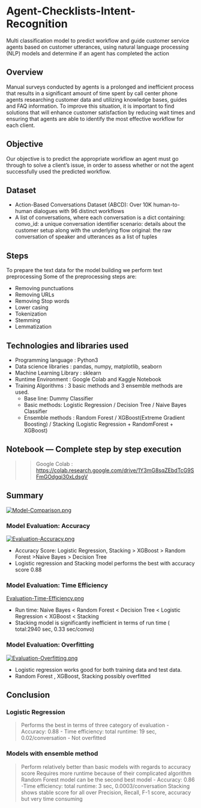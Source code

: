 # Agent-Checklists-Intent-Recognition
Multi classification model to predict workflow and guide customer service agents based on customer utterances, using natural language processing (NLP) models and determine if an agent has completed the action

## Overview
Manual surveys conducted by agents is a prolonged and inefficient process that results in a significant amount of time spent by call center phone agents researching customer data and utilizing knowledge bases, guides and FAQ information. To improve this situation, it is important to find solutions that will enhance customer satisfaction by reducing wait times and ensuring that agents are able to identify the most effective workflow for each client.

## Objective
Our objective is to predict the appropriate workflow an agent must go through to solve a client’s issue, in order to assess whether or not the agent successfully used the predicted workflow.

## Dataset
- Action-Based Conversations Dataset (ABCD): Over 10K human-to-human dialogues with 96 distinct workflows
- A list of conversations, where each conversation is a dict containing:
    convo_id: a unique conversation identifier
    scenario: details about the customer setup along with the underlying flow
    original: the raw conversation of speaker and utterances as a list of tuples

## Steps
To prepare the text data for the model building we perform text preprocessing
Some of the preprocessing steps are:
- Removing punctuations 
- Removing URLs
- Removing Stop words
- Lower casing
- Tokenization
- Stemming
- Lemmatization


## Technologies and libraries used
- Programming language : Python3
- Data science libraries : pandas, numpy, matplotlib, seaborn
- Machine Learning Library : sklearn
- Runtime Environment : Google Colab and Kaggle Notebook
- Training Algorithms : 3 basic methods and 3 ensemble methods are used.
    * Base line: Dummy Classifier
    * Basic methods: Logistic Regression / Decision Tree / Naive Bayes Classifier
    * Ensemble methods : Random Forest / XGBoost(Extreme Gradient Boosting) / Stacking (Logistic Regression + RandomForest + XGBoost)


## Notebook — Complete step by step execution
>> Google Colab : https://colab.research.google.com/drive/1Y3mG8sqZEbdTcG9SFmGOdgqi30xLdsgV

## Summary
[![Model-Comparison.png](https://i.postimg.cc/6psGxxCk/Model-Comparison.png)](https://postimg.cc/Whn40KW8)

### Model Evaluation: Accuracy
[![Evaluation-Accuracy.png](https://i.postimg.cc/nLFrnFrP/Evaluation-Accuracy.png)](https://postimg.cc/JsFMqWbN)
- Accuracy Score: Logistic Regression, Stacking > XGBoost > Random Forest >Naive Bayes > Decision Tree
- Logistic regression and Stacking model performs the best with accuracy score 0.88

### Model Evaluation: Time Efficiency
[Evaluation-Time-Efficiency.png](https://postimg.cc/tnRTsG0L)
- Run time: Naive Bayes < Random Forest < Decision Tree < Logistic Regression < XGBoost < Stacking
- Stacking model is significantly inefficient in terms of run time ( total:2940 sec, 0.33 sec/convo) 

### Model Evaluation: Overfitting
[![Evaluation-Overfitting.png](https://i.postimg.cc/0jRzSL9g/Evaluation-Overfitting.png)](https://postimg.cc/sQmfdHBK)
- Logistic regression works good for both training data and test data.
- Random Forest , XGBoost, Stacking possibly overfitted


## Conclusion

### Logistic Regression
> Performs the best in terms of three category of evaluation
    - Accuracy:  0.88
    - Time efficiency:  total runtime: 19 sec, 0.02/conversation
    - Not overfitted

### Models with ensemble method
> Perform relatively better than basic models with regards to accuracy score
> Requires more runtime because of their complicated algorithm
> Random Forest model can be the second best model 
    - Accuracy: 0.86
    -Time efficiency: total runtime:  3 sec, 0.0003/conversation
> Stacking shows stable score for all over Precision, Recall, F-1 score, accuracy but very time consuming 



